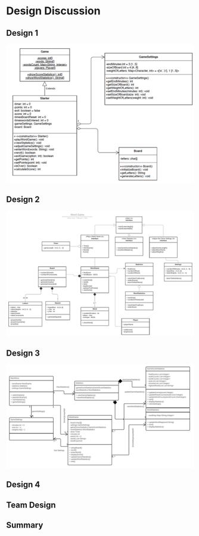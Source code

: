 # Design Discussion

## Design 1 
![Design 1](../images/Design1.png)

## Design 2 
![Design 2](../images/Design2.png)

## Design 3
![Design 3](../images/Design3.png) 

## Design 4 

## Team Design

## Summary
